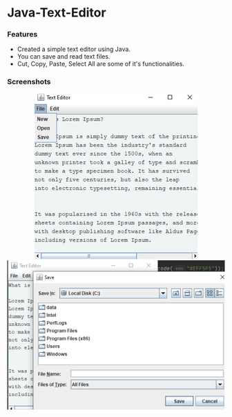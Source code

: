 # Java-Text-Editor


<h3>Features</h3>
 <ul>
  <li>Created a simple text editor using Java.</li>
  <li>You can save and read text files.</li>
  <li>Cut, Copy, Paste, Select All are some of it's functionalities.</li>
 </ul>


<h3>Screenshots</h3>
 <p align="center">
  <img src="/images/s1.png" title="Application" alt="Application">
  <img src="/images/s2.png"title="Saving File" alt="Saving File">
 </p>